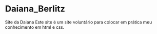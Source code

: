 # Daiana_Berlitz
 Site da Daiana
 Este site é um site voluntário para colocar em prática meu conhecimento em html e css.
